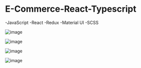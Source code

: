 # E-Commerce-React-Typescript

-JavaScript
-React
-Redux
-Material UI
-SCSS

![image](https://user-images.githubusercontent.com/107544695/227739812-8d813015-c1f0-445b-be61-c73dac8e1cba.png)

![image](https://user-images.githubusercontent.com/107544695/227739871-52949e28-33af-493a-a1d8-1322cbbc49a8.png)

![image](https://user-images.githubusercontent.com/107544695/227739946-3473ed31-6a7b-4b85-ae3c-ecc0ddd7ee9b.png)

![image](https://user-images.githubusercontent.com/107544695/227740322-3409e6ee-1db5-47ab-aec1-bba808959b7b.png)


